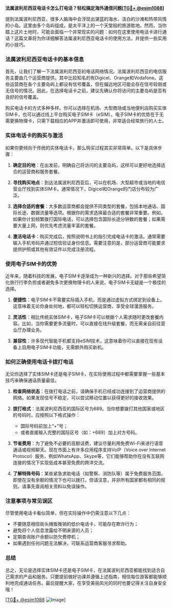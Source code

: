 **法属波利尼西亚电话卡怎么打电话？轻松搞定海外通信问题[[TG💪+ @esim1088](https://t.me/s/esim1088)]**

提到法属波利尼西亚，很多人脑海中会浮现出湛蓝的海水、洁白的沙滩和热带风情的小岛。这里由多个岛屿组成，是太平洋上的一个天堂般的旅游胜地。然而，当你踏上这片土地时，可能会面临一个非常现实的问题：如何在这里使用电话卡进行通话？这篇文章将为你详细解答法属波利尼西亚电话卡的使用方法，并提供一些实用的小技巧。

### 法属波利尼西亚电话卡的基本信息

首先，让我们了解一下法属波利尼西亚的电话网络情况。法属波利尼西亚的电信服务主要由几个运营商提供，其中比较知名的有Digicel、Orange和Vodafone。这些运营商在各个主要岛屿上都设有信号覆盖，但在偏远地区可能会存在信号较弱或无信号的情况。因此，在选择电话卡之前，建议先确认你将访问的主要岛屿是否有良好的信号覆盖。

购买电话卡的方式多种多样。你可以选择在机场、大型商场或当地便利店购买实体SIM卡，也可以通过线上平台购买电子SIM卡（eSIM）。电子SIM卡的优势在于无需更换物理卡，只需下载相应的APP并激活即可使用，非常适合经常旅行的人士。

### 实体电话卡的购买与激活

如果你更倾向于传统的实体电话卡，那么购买过程其实非常简单。以下是具体步骤：

1. **确定目的地**：在出发前，明确自己将访问的主要岛屿，这样可以更好地选择适合的运营商和服务套餐。
   
2. **寻找购买地点**：到达法属波利尼西亚后，可以在机场、大型超市或当地的电信营业厅找到实体SIM卡。通常情况下，Digicel和Orange的门店分布较为广泛。

3. **选择合适的套餐**：大多数运营商都会提供不同类型的套餐，包括本地通话、国际长途、数据流量等选项。根据你的需求选择最合适的套餐非常重要。例如，如果你计划频繁拨打国际电话，可以选择包含国际长途分钟数的套餐；如果需要大量上网，则优先考虑流量丰富的套餐。

4. **激活电话卡**：购买完成后，按照说明书上的指引完成电话卡的激活。通常需要输入手机号码并通过短信验证身份信息。需要注意的是，部分运营商可能要求提供护照或其他有效证件以完成注册流程。

### 使用电子SIM卡的优势

近年来，随着科技的发展，电子SIM卡逐渐成为一种新兴的选择。对于那些希望简化旅行行李负担或者避免多次更换物理卡的人来说，电子SIM卡无疑是一个极佳的选择。

1. **便捷性**：电子SIM卡不需要实际插入手机，而是通过虚拟方式绑定到设备上。这意味着无论你身处何地，都可以轻松切换运营商，享受全球漫游服务。

2. **灵活性**：相比传统实体SIM卡，电子SIM卡可以根据个人需求随时更改套餐内容。比如，当你需要更多流量时，可以直接在线升级套餐，而无需亲自前往营业厅办理业务。

3. **兼容性**：许多现代智能手机都支持eSIM技术，这意味着你可以直接在现有设备上启用电子SIM卡功能，无需额外购买新机。

### 如何正确使用电话卡拨打电话

无论你选择了实体SIM卡还是电子SIM卡，在实际使用过程中都需要掌握一些基本技巧来确保通话质量最佳。

1. **检查网络状态**：在拨打电话之前，请确保手机已经成功连接到了运营商提供的网络。如果发现信号不稳定，可以尝试移动位置以获得更好的接收效果。

2. **拨打格式**：法属波利尼西亚的国际区号为689。当你想要拨打其他国家或地区的号码时，应按照以下格式操作：
   - 国际号码前加上“+”号；
   - 或者直接输入完整的国际区号（如：+689）加上对方号码。

3. **节省费用**：为了避免不必要的高额话费，建议尽量利用免费Wi-Fi来进行语音通话或视频聊天。现在市面上有许多应用程序支持VoIP（Voice over Internet Protocol）服务，例如WhatsApp、Skype等，它们能够帮助你在没有互联网连接的情况下实现低成本甚至免费的跨洋交流。

4. **了解特殊号码**：某些紧急求助电话（如警察、消防队等）属于免费服务范围，即使在没有余额的情况下也可以拨打。但请注意，并非所有国家都有相同的规则，请事先查阅相关资料以免误操作。

### 注意事项与常见误区

尽管使用电话卡看似简单，但在实际操作中仍需注意以下几点：

- 不要随意相信街头摊贩推销的低价电话卡，可能存在欺诈行为；
- 避免将个人信息泄露给不明来源的人员；
- 定期查询账户余额以防欠费停机；
- 如果遇到任何问题无法解决，可联系运营商客服寻求帮助。

### 总结

总之，无论是选择实体SIM卡还是电子SIM卡，在法属波利尼西亚都能找到适合自己需求的产品和服务。只要提前做好功课并遵循上述指南，相信每位游客都能够顺利地完成通话任务。最后提醒大家，在享受美丽风光的同时也要记得关注自身安全哦！

[[TG💪+ @esim1088](https://t.me/s/esim1088) ![Image](https://i.postimg.cc/4NQfJmqS/Snipaste-2025-05-13-00-14-12.png)]